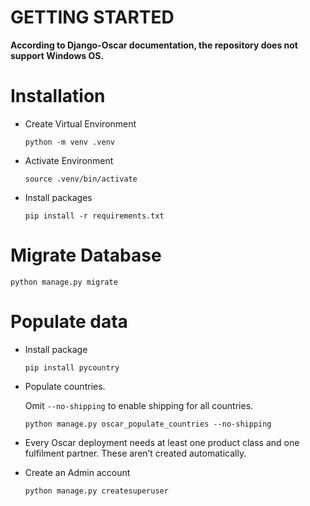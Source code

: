GETTING STARTED
===============

<b>According to Django-Oscar documentation, the repository does not support Windows OS.</b>

# Installation


* Create Virtual Environment

    ```
    python -m venv .venv
    ```

* Activate Environment

    ```
    source .venv/bin/activate
    ```


* Install packages

    ```
    pip install -r requirements.txt
    ```

# Migrate Database

```
python manage.py migrate
```

# Populate data

* Install package

    ```
    pip install pycountry
    ```

* Populate countries.
    
    Omit <code>--no-shipping</code> to enable shipping for all countries.

    ```
    python manage.py oscar_populate_countries --no-shipping
    ```
        
* Every Oscar deployment needs at least one product class and one fulfilment partner. These aren’t created automatically.

* Create an Admin account
    
    ```
    python manage.py createsuperuser
    ```